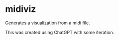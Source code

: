 # midiviz

Generates a visualization from a midi file.

This was created using ChatGPT with some iteration.

